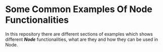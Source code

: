 # Some Common Examples Of Node Functionalities

In this repository there are different sections of examples which shows different **_Node_** functionalities, what are they and how they can be used in Node.
